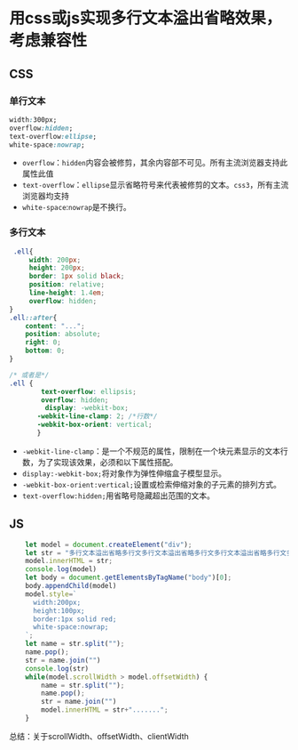 # 用css或js实现多行文本溢出省略效果，考虑兼容性

## CSS

### 单行文本

```css
width:300px;
overflow:hidden;
text-overflow:ellipse;
white-space:nowrap;
```

- `overflow`：`hidden`内容会被修剪，其余内容部不可见。所有主流浏览器支持此属性此值
- `text-overflow`：`ellipse`显示省略符号来代表被修剪的文本。`css3`，所有主流浏览器均支持
- `white-space`:`nowrap`是不换行。

### 多行文本

```css
 .ell{
	 width: 200px;
	 height: 200px;
	 border: 1px solid black;
	 position: relative;
	 line-height: 1.4em;
	 overflow: hidden;
}
.ell::after{
	content: "...";
	position: absolute;
	right: 0;
	bottom: 0;
}

/* 或者是*/
.ell {
	   	text-overflow: ellipsis;
        overflow: hidden;
         display: -webkit-box;
       -webkit-line-clamp: 2; /*行数*/
       -webkit-box-orient: vertical;
	   }
```

- `-webkit-line-clamp`：是一个不规范的属性，限制在一个块元素显示的文本行数，为了实现该效果，必须和以下属性搭配。
- `display:-webkit-box;`将对象作为弹性伸缩盒子模型显示。
- `-webkit-box-orient:vertical;`设置或检索伸缩对象的子元素的排列方式。
- `text-overflow:hidden;`用省略号隐藏超出范围的文本。

## JS

```javascript
	let model = document.createElement("div");
	let str = "多行文本溢出省略多行文多行文本溢出省略多行文多行文本溢出省略多行文多行文本溢出省略多行文";
	model.innerHTML = str;
	console.log(model)
	let body = document.getElementsByTagName("body")[0];
	body.appendChild(model)
	model.style=`
      width:200px;
      height:100px;
      border:1px solid red;
      white-space:nowrap;
	`;
	let name = str.split("");
	name.pop();
	str = name.join("")
	console.log(str)
	while(model.scrollWidth > model.offsetWidth) {
		name = str.split("");
	    name.pop();
	    str = name.join("")
	    model.innerHTML = str+".......";
	}
```

总结：关于scrollWidth、offsetWidth、clientWidth